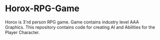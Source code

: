 # Horox-RPG-Game
Horox is 3'rd person RPG game. Game contains industry level AAA Graphics. This repository contains code for creating AI and Abilities for the Player Character.
